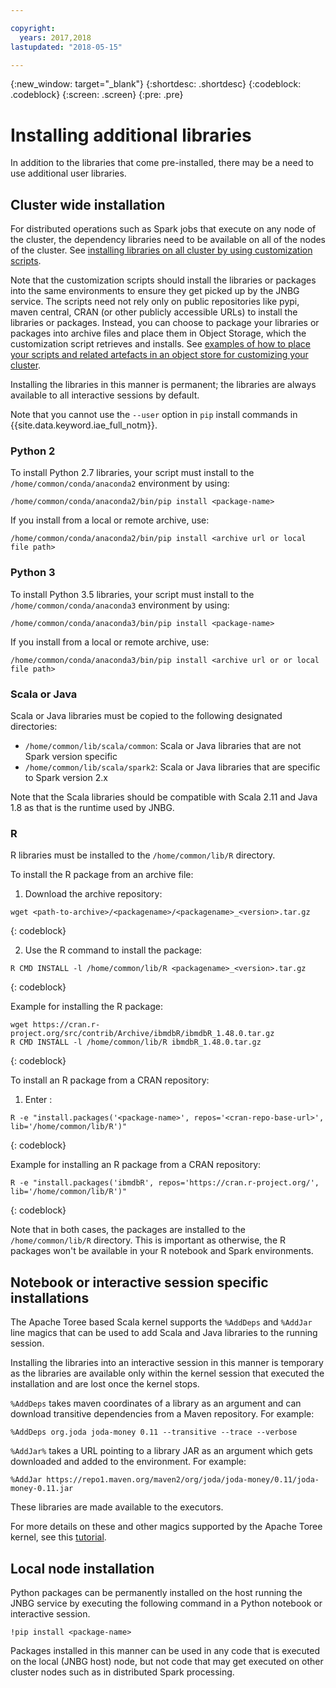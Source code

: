 ```yaml
---

copyright:
  years: 2017,2018
lastupdated: "2018-05-15"

---
```


<!-- Attribute definitions -->
{:new_window: target="_blank"}
{:shortdesc: .shortdesc}
{:codeblock: .codeblock}
{:screen: .screen}
{:pre: .pre}

# Installing additional libraries

In addition to the libraries that come pre-installed, there may be a need to use additional user libraries.

## Cluster wide installation

For distributed operations such as Spark jobs that execute on any node of the cluster, the dependency libraries need to be available on all of the nodes of the cluster. See [installing libraries on all cluster by using customization scripts](./customizing-cluster.html).

Note that the customization scripts should install the libraries or packages into the same environments to ensure they get picked up by the JNBG service. The scripts need not rely only on public repositories like pypi, maven central, CRAN (or other publicly accessible URLs) to install the libraries or packages. Instead, you can choose to package your libraries or packages into archive files and place them in Object Storage, which the customization script retrieves and installs. See  [examples of how to place your scripts and related artefacts in an object store for customizing your cluster](./example-of-customizations.html).

Installing the libraries in this manner is permanent; the libraries are always available to all interactive sessions by default.

Note that you cannot use the `--user` option in `pip` install commands in {{site.data.keyword.iae_full_notm}}.

### Python 2

To install Python 2.7 libraries, your script must install to the `/home/common/conda/anaconda2` environment by using:

 ```
 /home/common/conda/anaconda2/bin/pip install <package-name>
 ```

 If you install from a local or remote archive, use:

 ```
 /home/common/conda/anaconda2/bin/pip install <archive url or local file path>
 ```

### Python 3

To install Python 3.5 libraries, your script must install to the `/home/common/conda/anaconda3` environment by using:

 ```
 /home/common/conda/anaconda3/bin/pip install <package-name>
 ```

 If you install from a local or remote archive, use:

 ```
 /home/common/conda/anaconda3/bin/pip install <archive url or or local file path>
 ```

### Scala or Java

Scala or Java libraries must be copied to the following designated directories:

 * `/home/common/lib/scala/common`: Scala or Java libraries that are not Spark version specific
 * `/home/common/lib/scala/spark2`: Scala or Java libraries that are specific to Spark version 2.x

 Note that the Scala libraries should be compatible with Scala 2.11 and Java 1.8 as that is the runtime used by JNBG.

### R

R libraries must be installed to the `/home/common/lib/R` directory.

To install the R package from an archive file:

1. Download the archive repository:

 ```
wget <path-to-archive>/<packagename>/<packagename>_<version>.tar.gz
```
{: codeblock}

2. Use the R command to install the package:

 ```
R CMD INSTALL -l /home/common/lib/R <packagename>_<version>.tar.gz
```
{: codeblock}

 Example for installing the R package:
```
wget https://cran.r-project.org/src/contrib/Archive/ibmdbR/ibmdbR_1.48.0.tar.gz
R CMD INSTALL -l /home/common/lib/R ibmdbR_1.48.0.tar.gz
```
{: codeblock}

To install an R package from a CRAN repository:

1. Enter :
```
R -e "install.packages('<package-name>', repos='<cran-repo-base-url>', lib='/home/common/lib/R')"
```
{: codeblock}

 Example for installing an R package from a CRAN repository:
```
R -e "install.packages('ibmdbR', repos='https://cran.r-project.org/', lib='/home/common/lib/R')"
```
{: codeblock}

Note that in both cases, the packages are installed to the `/home/common/lib/R` directory. This is important as otherwise, the R packages won't be available in your R notebook and Spark environments.

## Notebook or interactive session specific installations

The Apache Toree based Scala kernel supports the `%AddDeps` and `%AddJar` line magics that can be used to add Scala and Java libraries to the running session.

Installing the libraries into an interactive session in this manner is temporary as the libraries are available only within the kernel session that executed the installation and are lost once the kernel stops.

`%AddDeps` takes maven coordinates of a library as an argument and can download transitive dependencies from a Maven repository. For example:

```
%AddDeps org.joda joda-money 0.11 --transitive --trace --verbose
```

`%AddJar%` takes a URL pointing to a library JAR as an argument which gets downloaded and added to the environment. For example:

```
%AddJar https://repo1.maven.org/maven2/org/joda/joda-money/0.11/joda-money-0.11.jar
```
These libraries are made available to the executors.

For more details on these and other magics supported by the Apache Toree kernel, see this [tutorial](https://github.com/apache/incubator-toree/blob/master/etc/examples/notebooks/magic-tutorial.ipynb).

## Local node installation

Python packages can be permanently installed on the host running the JNBG service by executing the following command in a Python notebook or interactive session.

```
!pip install <package-name>
```

Packages installed in this manner can be used in any code that is executed on the local (JNBG host) node, but not code that may get executed on other cluster nodes such as in distributed Spark processing.
